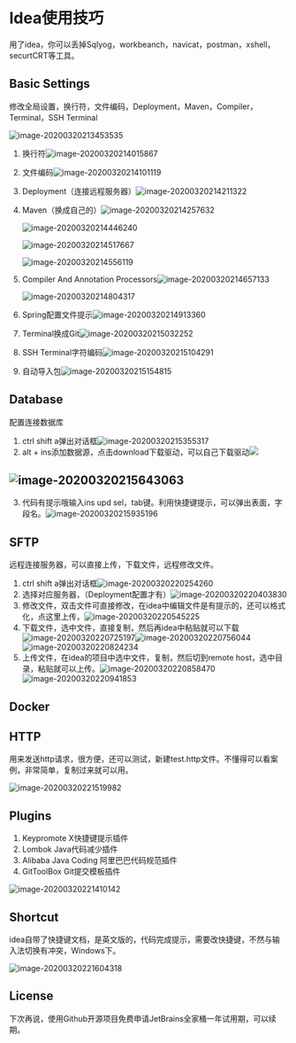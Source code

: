 # Idea使用技巧

用了idea，你可以丢掉Sqlyog，workbeanch，navicat，postman，xshell，securtCRT等工具。

## Basic Settings

修改全局设置，换行符，文件编码，Deployment，Maven，Compiler，Terminal，SSH Terminal

![image-20200320213453535](image\file-settings-project.png)

1. 换行符![image-20200320214015867](image\换行符设置.png)

2. 文件编码![image-20200320214101119](image\文件编码.png)

3. Deployment（连接远程服务器）![image-20200320214211322](image\Deployment.png)

4. Maven（换成自己的）![image-20200320214257632](image\Maven.png)

   ![image-20200320214446240](image\maven-local-repo.png)

   ![image-20200320214517667](image\maven-mirrors.png)

   ![image-20200320214556119](image\maven-profile.png)

5. Compiler And Annotation Processors![image-20200320214657133](image\java-compiler.png)

   ![image-20200320214804317](image\annotation-processors.png)

6. Spring配置文件提示![image-20200320214913360](image\spring-config.png)

7. Terminal换成Git![image-20200320215032252](image\terminal.png)

8. SSH Terminal字符编码![image-20200320215104291](image\ssh-terminal.png)

9. 自动导入包![image-20200320215154815](image\auto-import.png)

## Database

配置连接数据库

1. ctrl shift a弹出对话框![image-20200320215355317](image\database-dailog.png)
2. alt + ins添加数据源，点击download下载驱动，可以自己下载驱动![](image\add-datasource.png)

## ![image-20200320215643063](image\database-config.png)

3. 代码有提示哦输入ins upd sel，tab键。利用快捷键提示，可以弹出表面，字段名。![image-20200320215935196](image\sel.png)



## SFTP

远程连接服务器，可以直接上传，下载文件，远程修改文件。

1. ctrl shift a弹出对话框![image-20200320220254260](image\remote-host-dailog.png)
2. 选择对应服务器，（Deployment配置才有）![image-20200320220403830](image\remote-host.png)
3. 修改文件，双击文件可直接修改，在idea中编辑文件是有提示的，还可以格式化，点这里上传，![image-20200320220545225](image\edit-remote-file.png)
4. 下载文件，选中文件，直接复制，然后再idea中粘贴就可以下载![image-20200320220725197](image\download-copy.png)![image-20200320220756044](image\download-paste.png)![image-20200320220824234](image\download-file.png)
5. 上传文件，在idea的项目中选中文件，复制，然后切到remote host，选中目录，粘贴就可以上传。![image-20200320220858470](image\upload-copy.png)![image-20200320220941853](image\upload-file.png)

## Docker

## HTTP

用来发送http请求，很方便，还可以测试，新建test.http文件。不懂得可以看案例，非常简单，复制过来就可以用。

![image-20200320221519982](image\http.png)

## Plugins

1. Keypromote X快捷键提示插件
2. Lombok Java代码减少插件
3. Alibaba Java Coding 阿里巴巴代码规范插件
4. GitToolBox Git提交模板插件

![image-20200320221410142](image\plugins.png)

## Shortcut

idea自带了快捷键文档，是英文版的，代码完成提示，需要改快捷键，不然与输入法切换有冲突，Windows下。

![image-20200320221604318](image\keymap.png)

## License

下次再说，使用Github开源项目免费申请JetBrains全家桶一年试用期，可以续期。

